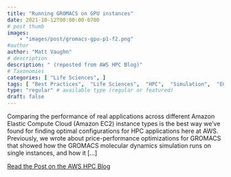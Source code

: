 ```yaml
---
title: "Running GROMACS on GPU instances"
date: 2021-10-12T00:00:00-0700
# post thumb
images:
    - "images/post/gromacs-gpu-p1-f2.png"
#author
author: "Matt Vaughn"
# description
description: " (reposted from AWS HPC Blog)"
# Taxonomies
categories: [ "Life Sciences", ]
tags: [ "Best Practices",  "Life Sciences",  "HPC",  "Simulation",  "EC2",  "hpcblog", ]
type: "regular" # available type (regular or featured)
draft: false
---
```


Comparing the performance of real applications across different Amazon Elastic Compute Cloud (Amazon EC2) instance types is the best way we’ve found for finding optimal configurations for HPC applications here at AWS. Previously, we wrote about price-performance optimizations for GROMACS that showed how the GROMACS molecular dynamics simulation runs on single instances, and how it […]

<a href="https://aws.amazon.com/blogs/hpc/running-gromacs-on-gpu-instances/" class="btn btn-primary btn-lg active" role="button" aria-pressed="true" style="margin-top: 8px;">Read the Post on the AWS HPC Blog</a>